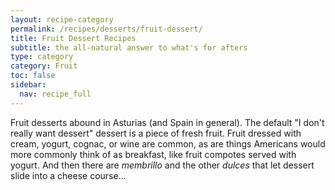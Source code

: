 ```yaml
---
layout: recipe-category
permalink: /recipes/desserts/fruit-dessert/
title: Fruit Dessert Recipes
subtitle: the all-natural answer to what's for afters
type: category
category: Fruit
toc: false
sidebar:
  nav: recipe_full
---
```

Fruit desserts abound in Asturias (and Spain in general). The default "I don't really want dessert" dessert is a piece of fresh fruit. Fruit dressed with cream, yogurt, cognac, or wine are common, as are things Americans would more commonly think of as breakfast, like fruit compotes served with yogurt. And then there are *membrillo* and the other *dulces* that let dessert slide into a cheese course...